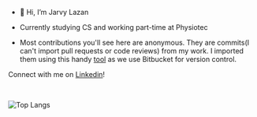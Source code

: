 - 👋 Hi, I’m Jarvy Lazan
- Currently studying CS and working part-time at Physiotec

- Most contributions you'll see here are anonymous. They are commits(I can't import pull requests or code reviews) from my work. I imported them using this handy  <a href="https://github.com/miromannino/Contributions-Importer-For-Github">tool</a> as we use Bitbucket for version control.


Connect with me on <a href="https://www.linkedin.com/in/jarvy-lazan-22445021b">Linkedin</a>!


<br>

![Top Langs](https://github-readme-stats.vercel.app/api/top-langs/?username=isthisnamegood&layout=compact&theme=dark&layout=donut-vertical&layout=pie)

<!---
isthisnamegood/isthisnamegood is a ✨ special ✨ repository because its `README.md` (this file) appears on your GitHub profile.
You can click the Preview link to take a look at your changes.
--->
